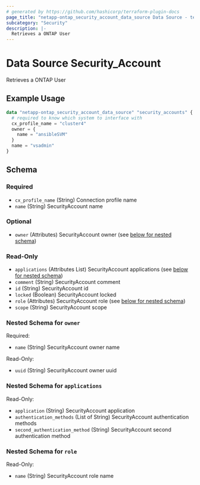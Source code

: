 ```yaml
---
# generated by https://github.com/hashicorp/terraform-plugin-docs
page_title: "netapp-ontap_security_account_data_source Data Source - terraform-provider-netapp-ontap"
subcategory: "Security"
description: |-
  Retrieves a ONTAP User
---
```


# Data Source Security_Account

Retrieves a ONTAP User

## Example Usage
```terraform
data "netapp-ontap_security_account_data_source" "security_accounts" {
  # required to know which system to interface with
  cx_profile_name = "cluster4"
  owner = {
    name = "ansibleSVM"
  }
  name = "vsadmin"
}
```



<!-- schema generated by tfplugindocs -->
## Schema

### Required

- `cx_profile_name` (String) Connection profile name
- `name` (String) SecurityAccount name

### Optional

- `owner` (Attributes) SecurityAccount owner (see [below for nested schema](#nestedatt--owner))

### Read-Only

- `applications` (Attributes List) SecurityAccount applications (see [below for nested schema](#nestedatt--applications))
- `comment` (String) SecurityAccount comment
- `id` (String) SecurityAccount id
- `locked` (Boolean) SecurityAccount locked
- `role` (Attributes) SecurityAccount role (see [below for nested schema](#nestedatt--role))
- `scope` (String) SecurityAccount scope

<a id="nestedatt--owner"></a>
### Nested Schema for `owner`

Required:

- `name` (String) SecurityAccount owner name

Read-Only:

- `uuid` (String) SecurityAccount owner uuid


<a id="nestedatt--applications"></a>
### Nested Schema for `applications`

Read-Only:

- `application` (String) SecurityAccount application
- `authentication_methods` (List of String) SecurityAccount authentication methods
- `second_authentication_method` (String) SecurityAccount second authentication method


<a id="nestedatt--role"></a>
### Nested Schema for `role`

Read-Only:

- `name` (String) SecurityAccount role name


